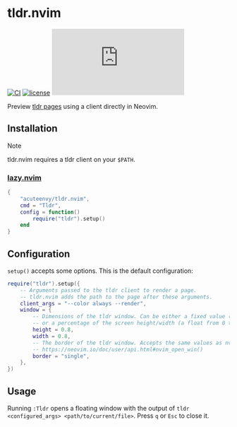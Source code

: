 # tldr.nvim

[![CI](https://img.shields.io/github/actions/workflow/status/acuteenvy/tldr.nvim/ci.yml?label=CI&logo=github&labelColor=363a4f&logoColor=d9e0ee)](https://github.com/acuteenvy/tldr.nvim/actions/workflows/ci.yml)
[![license](https://img.shields.io/github/license/acuteenvy/tldr.nvim?color=b4befe&labelColor=363a4f)](/LICENSE)
[![matrix](https://img.shields.io/matrix/tldr-pages%3Amatrix.org?logo=matrix&color=94e2d5&logoColor=d9e0ee&labelColor=363a4f&label=tldr-pages%20matrix)](https://matrix.to/#/#tldr-pages:matrix.org)

Preview [tldr pages](https://github.com/tldr-pages/tldr) using a client directly in Neovim.

## Installation

> [!NOTE]
> tldr.nvim requires a tldr client on your `$PATH`.

### [lazy.nvim](https://github.com/folke/lazy.nvim)

```lua
{
    "acuteenvy/tldr.nvim",
    cmd = "Tldr",
    config = function()
        require("tldr").setup()
    end
}
```

## Configuration

`setup()` accepts some options. This is the default configuration:

```lua
require("tldr").setup({
    -- Arguments passed to the tldr client to render a page.
    -- tldr.nvim adds the path to the page after these arguments.
    client_args = "--color always --render",
    window = {
        -- Dimensions of the tldr window. Can be either a fixed value (an integer greater than 1)
        -- or a percentage of the screen height/width (a float from 0 to 1).
        height = 0.8,
        width = 0.8,
        -- The border of the tldr window. Accepts the same values as nvim_open_win().
        -- https://neovim.io/doc/user/api.html#nvim_open_win()
        border = "single",
    },
})
```

## Usage

Running `:Tldr` opens a floating window with the output of `tldr <configured_args> <path/to/current/file>`. Press `q` or `Esc` to close it.
